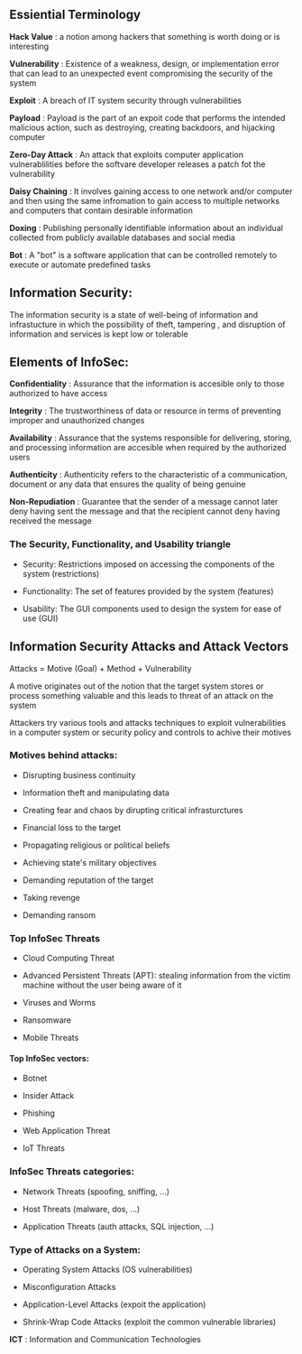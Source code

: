 ## Essiential Terminology

**Hack Value** : a notion  among hackers that something is worth doing or is interesting

**Vulnerability** : Existence of a weakness, design, or implementation error that can lead to an unexpected event compromising the security of the system

**Exploit** : A breach of IT system security through vulnerabilities

**Payload** : Payload is the part of an expoit code that performs the intended malicious action, such as destroying, creating backdoors, and hijacking computer

**Zero-Day Attack** : An attack that exploits computer application vulnerablilities before the softvare developer releases a patch fot the vulnerability

**Daisy Chaining** : It involves gaining access to one network and/or computer and then using the same infromation to gain access to multiple networks and computers that contain desirable information

**Doxing** : Publishing personally identifiable information about an individual collected from publicly available databases and social media

**Bot** : A "bot" is a software application that can be controlled remotely to execute or automate predefined tasks

## Information Security:

The information security is a state of well-being of information and infrastucture in which the possibility of theft, tampering , and disruption of information and services is kept low or tolerable

## Elements of InfoSec:

**Confidentiality** :
	Assurance that the information is accesible only to those
	authorized to have access

**Integrity** :
	The trustworthiness of data or resource in terms of preventing 
	improper and unauthorized changes

**Availability** :
	Assurance that the systems responsible for delivering, storing, and 
	processing information are accesible when required by the authorized 
	users

**Authenticity** :
	Authenticity refers to the characteristic of a communication,
	document or any data that ensures the quality of being 
	genuine 

**Non-Repudiation** :
	Guarantee that the sender of a message cannot later deny having sent
	the message and that the recipient cannot deny having received
	the message

### The Security, Functionality, and Usability triangle

- Security: Restrictions imposed on accessing the components of the system (restrictions)

- Functionality: The set of features provided by the system (features)

- Usability: The GUI components used to design the system for ease of use (GUI)


## Information Security Attacks and Attack Vectors

Attacks = Motive (Goal) + Method + Vulnerability

A motive originates out of the notion that the target system stores or 
process something valuable and this leads to threat of an attack on the system

Attackers try various tools and attacks techniques to exploit vulnerabilities
in a computer system or security policy and controls to achive their motives

### Motives behind attacks:

- Disrupting business continuity

- Information theft and manipulating data

- Creating fear and chaos by dirupting critical infrasturctures 

- Financial loss to the target

- Propagating religious or political beliefs

- Achieving state's military objectives

- Demanding reputation of the target 

- Taking revenge

- Demanding ransom

### Top InfoSec Threats

- Cloud Computing Threat

- Advanced Persistent Threats (APT): stealing information from the victim machine without the user being aware of it

- Viruses and Worms

- Ransomware

- Mobile Threats

#### Top InfoSec vectors:

- Botnet

- Insider Attack

- Phishing

- Web Application Threat

- IoT Threats

### InfoSec Threats categories:


- Network Threats (spoofing, sniffing, ...)

- Host Threats (malware, dos, ...)

- Application Threats (auth attacks, SQL injection, ...)

### Type of Attacks on a System:


- Operating System Attacks (OS vulnerabilities)

- Misconfiguration Attacks

- Application-Level Attacks (expoit the application)

- Shrink-Wrap Code Attacks (exploit the common vulnerable libraries)



**ICT** : Information and Communication Technologies
